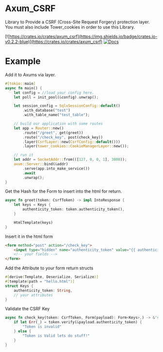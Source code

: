# Axum_CSRF

Library to Provide a CSRF (Cross-Site Request Forgery) protection layer. You must also include Tower_cookies in order to use this Library.

[![https://crates.io/crates/axum_csrf](https://img.shields.io/badge/crates.io-v0.2.2-blue)](https://crates.io/crates/axum_csrf)
[![Docs](https://docs.rs/axum_csrf/badge.svg)](https://docs.rs/axum_csrf)

# Example

Add it to Axums via layer.
```rust
#[tokio::main]
async fn main() {
    let config = //load your config here.
    let poll = init_pool(&config).unwrap();

    let session_config = SqlxSessionConfig::default()
        .with_database("test")
        .with_table_name("test_table");

    // build our application with some routes
    let app = Router::new()
        .route("/greet", get(greet))
        .route("/check_key", post(check_key))
        .layer(CsrfLayer::new(CsrfConfig::default()))
        .layer(tower_cookies::CookieManagerLayer::new());

    // run it
    let addr = SocketAddr::from(([127, 0, 0, 1], 3000));
    axum::Server::bind(&addr)
        .serve(app.into_make_service())
        .await
        .unwrap();
}
```

Get the Hash for the Form to insert into the html for return.
```rust
async fn greet(token: CsrfToken) -> impl IntoResponse {
    let keys = Keys {
        authenticity_token: token.authenticity_token(),
    }

    HtmlTemplate(keys)
}
```

Insert it in the html form
```html
<form method="post" action="/check_key">
    <input type="hidden" name="authenticity_token" value="{{ authenticity_token }}"/>
    <!-- your fields -->
</form>
```

Add the Attribute to your form return structs
```rust
#[derive(Template, Deserialize, Serialize)]
#[template(path = "hello.html")]
struct Keys {
    authenticity_token: String,
    // your attributes
}
```

Validate the CSRF Key
```rust
async fn check_key(token: CsrfToken, Form(payload): Form<Keys>,) -> &'static str {
    if let Err(_) = token.verify(&payload.authenticity_token) {
        "Token is invalid"
    } else {
        "Token is Valid lets do stuff!"
    }
}
```